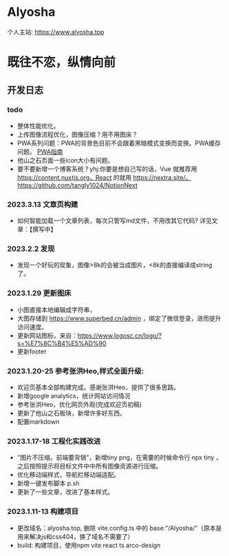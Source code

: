 # Alyosha
个人主站: https://www.alyosha.top


# 既往不恋，纵情向前
## 开发日志
### todo
  - 整体性能优化。
  - 上传图像流程优化，图像压缩？用不用图床？
  - PWA系列问题：PWA的背景色目前不会跟着黑暗模式变换而变换。PWA缓存问题。 [PWA指南](https://web.dev/i18n/zh/app-like-pwas/)
  - 他山之石页面一些icon大小有问题。
  - 要不要新增一个博客系统？yhj:你要是想自己写的话，Vue 就推荐用 https://content.nuxtjs.org，React 的就用 https://nextra.site/。https://github.com/tangly1024/NotionNext

### 2023.3.13 文章页构建
- 如何智能加载一个文章列表，每次只管写md文件，不用改其它代码? 详见文章：【撰写中】

### 2023.2.2 发现
- 发现一个好玩的现象，图像>8k的会被当成图片，<8k的直接编译成string了。

### 2023.1.29 更新图床
  - 小图直接本地编辑成字符串，
  - 大图存储到 https://www.superbed.cn/admin ，绑定了微信登录，进而提升访问速度。
  - 更新网站图标，来自：https://www.logosc.cn/logo/?s=%E7%8C%B4%E5%AD%90
  - 更新footer
### 2023.1.20-25 参考张洪Heo,样式全面升级:
  - 欢迎页基本全部构建完成。感谢张洪Heo，提供了很多思路。
  - 新增google analytics，统计网站访问情况
  - 参考张洪Heo，优化网页外观(完成欢迎页初稿)
  - 更新了他山之石板块，新增许多好东西。
  - 配置markdown
### 2023.1.17-18 工程化实践改进
  - “图片不压缩，前端要背锅”，新增tiny png，在需要的时候命令行 npx tiny ，之后按照提示将目标文件中中所有图像资源进行压缩。
  - 优化移动端样式，导航栏移动端适配。
  - 新增一键发布脚本 p.sh
  - 更新了一些文章，改进了基本样式。
### 2023.1.11-13 构建项目
  - 更改域名：alyosha.top, 删除 vite.config.ts 中的 base:"/Alyosha/"（原本是用来解决js和css404，换了域名不需要了）
  - build: 构建项目，使用npm vite react ts arco-design
